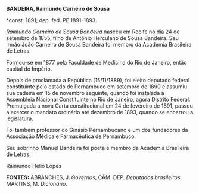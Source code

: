 **BANDEIRA, Raimundo Carneiro de Sousa**

\*const. 1891; dep. fed. PE 1891-1893.

*Raimundo Carneiro de Sousa Bandeira* nasceu em Recife no dia 24 de
setembro de 1855, filho de Antônio Herculano de Sousa Bandeira. Seu
irmão João Carneiro de Sousa Bandeira foi membro da Academia Brasileira
de Letras.

Formou-se em 1877 pela Faculdade de Medicina do Rio de Janeiro, então
capital do Império.

Depois de proclamada a República (15/11/1889), foi eleito deputado
federal constituinte pelo estado de Pernambuco em setembro de 1890 e
assumiu sua cadeira em 15 de novembro seguinte, quando foi instalada a
Assembleia Nacional Constituinte no Rio de Janeiro, agora Distrito
Federal. Promulgada a nova Carta constitucional em 24 de fevereiro de
1891, passou a exercer o mandato ordinário até dezembro de 1893, quando
se encerrou a legislatura.

Foi também professor do Ginásio Pernambucano e um dos fundadores da
Associação Médica e Farmacêutica de Pernambuco.

Seu sobrinho Manuel Bandeira foi poeta e membro da Academia Brasileira
de Letras.

Raimundo Helio Lopes

**FONTES:** ABRANCHES, J. *Governos*; CÂM. DEP. *Deputados brasileiros*;
MARTINS, M. *Dicionário*.
